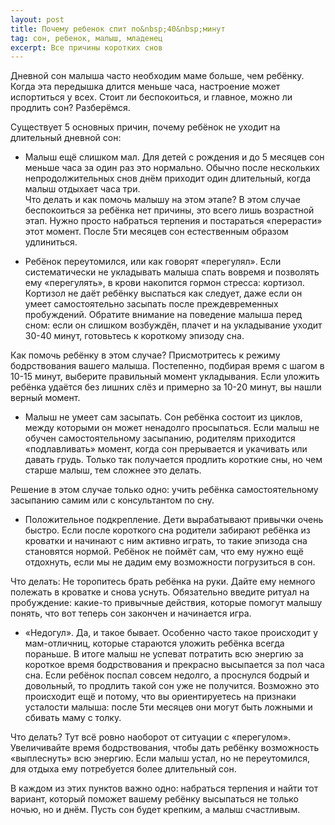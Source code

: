 ```yaml
---
layout: post
title: Почему ребенок спит по&nbsp;40&nbsp;минут
tag: сон, ребенок, малыш, младенец
excerpt: Все причины коротких снов
---
```


Дневной сон малыша часто необходим маме больше, чем ребёнку. Когда эта передышка длится меньше часа, настроение может испортиться у всех. Стоит ли беспокоиться, и главное, можно ли продлить сон? Разберёмся.

Существует 5 основных причин, почему ребёнок не уходит на длительный дневной сон:

* Малыш ещё слишком мал. Для детей с рождения и до 5 месяцев сон меньше часа за один раз это нормально. Обычно после нескольких непродолжительных снов днём приходит один длительный, когда малыш отдыхает часа три.  
Что делать и как помочь малышу на этом этапе? В этом случае беспокоиться за ребёнка нет причины, это всего лишь возрастной этап. Нужно просто набраться терпения и постараться «перерасти» этот момент. После 5ти месяцев сон естественным образом удлиниться.

* Ребёнок переутомился, или как говорят «перегулял». Если систематически не укладывать малыша спать вовремя и позволять ему «перегулять», в крови накопится гормон стресса: кортизол. Кортизол не даёт ребёнку выспаться как следует, даже если он умеет самостоятельно засыпать после преждевременных пробуждений. Обратите внимание на поведение малыша перед сном: если он слишком возбуждён, плачет и на укладывание уходит 30-40 минут, готовьтесь к короткому эпизоду сна.  
 
Как помочь ребёнку в этом случае? Присмотритесь к режиму бодрствования вашего малыша. Постепенно, подбирая время с шагом в 10-15 минут, выберите правильный момент укладывания. Если уложить ребёнка удаётся без лишних слёз и примерно за 10-20 минут, вы нашли верный момент.  

* Малыш не умеет сам засыпать. Сон ребёнка состоит из циклов, между которыми он может ненадолго просыпаться. Если малыш не обучен самостоятельному засыпанию, родителям приходится «подлавливать» момент, когда сон прерывается и укачивать или давать грудь. Только так получается продлить короткие сны, но чем старше малыш, тем сложнее это делать.  

Решение в этом случае только одно: учить ребёнка самостоятельному засыпанию самим или с консультантом по сну.

* Положительное подкрепление. Дети вырабатывают привычки очень быстро. Если после короткого сна родители забирают ребёнка из кроватки и начинают с ним активно играть, то такие эпизода сна становятся нормой. Ребёнок не поймёт сам, что ему нужно ещё отдохнуть, если мы не дадим ему возможности погрузиться в сон.  

Что делать: Не торопитесь брать ребёнка на руки. Дайте ему немного полежать в кроватке и снова уснуть. Обязательно введите ритуал на пробуждение: какие-то привычные действия, которые помогут малышу понять, что вот теперь сон закончен и начинается игра.

* «Недогул». Да, и такое бывает. Особенно часто такое происходит у мам-отличниц, которые стараются уложить ребёнка всегда пораньше. В итоге малыш не успеват потратить всю энергию за короткое время бодрствования и прекрасно высыпается за пол часа сна. Если ребёнок поспал совсем недолго, а проснулся бодрый и довольный, то продлить такой сон уже не получится. Возможно это происходит ещё и потому, что вы ориентируетесь на признаки усталости малыша: после 5ти месяцев они могут быть ложными и сбивать маму с толку.  

Что делать? Тут всё ровно наоборот от ситуации с «перегулом». Увеличивайте время бодрствования, чтобы дать ребёнку возможность «выплеснуть» всю энергию. Если малыш устал, но не переутомился, для отдыха ему потребуется более длительный сон. 

В каждом из этих пунктов важно одно: набраться терпения и найти тот вариант, который поможет вашему ребёнку высыпаться не только ночью, но и днём. Пусть сон будет крепким, а малыш счастливым.
